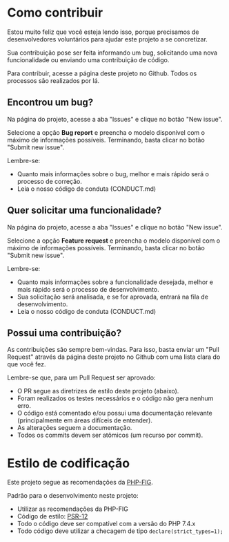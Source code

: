 # Como contribuir

Estou muito feliz que você esteja lendo isso, porque precisamos de desenvolvedores voluntários para ajudar este projeto a se concretizar.

Sua contribuição pose ser feita informando um bug, solicitando uma nova funcionalidade ou enviando uma contribuição de código.

Para contribuir, acesse a página deste projeto no Github. Todos os processos são realizados por lá.

## Encontrou um bug?

Na página do projeto, acesse a aba "Issues" e clique no botão "New issue".

Selecione a opção **Bug report** e preencha o modelo disponível com o máximo de informações possíveis. Terminando, basta clicar no botão "Submit new issue".

Lembre-se:
- Quanto mais informações sobre o bug, melhor e mais rápido será o processo de correção.
- Leia o nosso código de conduta (CONDUCT.md)

## Quer solicitar uma funcionalidade?

Na página do projeto, acesse a aba "Issues" e clique no botão "New issue".

Selecione a opção **Feature request** e preencha o modelo disponível com o máximo de informações possíveis. Terminando, basta clicar no botão "Submit new issue".

Lembre-se:
- Quanto mais informações sobre a funcionalidade desejada, melhor e mais rápido será o processo de desenvolvimento.
- Sua solicitação será analisada, e se for aprovada, entrará na fila de desenvolvimento.
- Leia o nosso código de conduta (CONDUCT.md)

## Possui uma contribuição?

As contribuições são sempre bem-vindas. Para isso, basta enviar um "Pull Request" através da página deste projeto no Github com uma lista clara do que você fez.

Lembre-se que, para um Pull Request ser aprovado:
- O PR segue as diretrizes de estilo deste projeto (abaixo).
- Foram realizados os testes necessários e o código não gera nenhum erro.
- O código está comentado e/ou possui uma documentação relevante (principalmente em áreas difíceis de entender).
- As alterações seguem a documentação.
- Todos os commits devem ser atômicos (um recurso por commit).

# Estilo de codificação
Este projeto segue as recomendações da [PHP-FIG](https://www.php-fig.org/psr/).

Padrão para o desenvolvimento neste projeto:
- Utilizar as recomendações da PHP-FIG
- Código de estilo: [PSR-12](https://www.php-fig.org/psr/psr-12/)
- Todo o código deve ser compatível com a versão do PHP 7.4.x
- Todo código deve utilizar a checagem de tipo `declare(strict_types=1);` 
